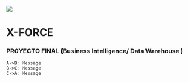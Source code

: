 ![](https://lh6.googleusercontent.com/tblFspvfh77lVHWlOHUAtUHG49rx722ucwveO5O1WOnkI1Mrmtx_-DPel4cUTZydt6HTPvuV8mBuRlP4anv9n3e0q1YTCDbOqNnn4o8AG38HxjBDP0tFssLJlTh-=w740)
# X-FORCE
### PROYECTO FINAL (Business Intelligence/ Data Warehouse )

```seq
A->B: Message
B->C: Message
C->A: Message
```




